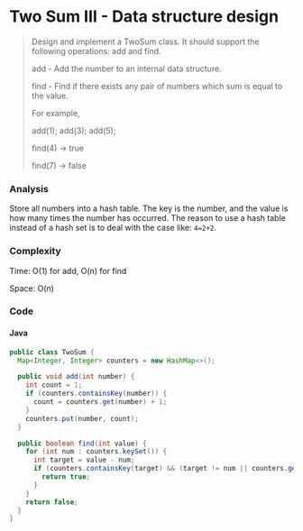# Two Sum III - Data structure design
> Design and implement a TwoSum class. It should support the following operations: add and find.
>
> add - Add the number to an internal data structure.
>
> find - Find if there exists any pair of numbers which sum is equal to the value.
>
> For example,
>
> add(1); add(3); add(5);
>
> find(4) -> true
>
> find(7) -> false

### Analysis
Store all numbers into a hash table. The key is the number, and the value is how many times the number has occurred. The reason to use a hash table instead of a hash set is to deal with the case like: `4=2+2`.

### Complexity
Time: O(1) for add, O(n) for find

Space: O(n)

### Code
#### Java
```java
public class TwoSum {
  Map<Integer, Integer> counters = new HashMap<>();

  public void add(int number) {
    int count = 1;
    if (counters.containsKey(number)) {
      count = counters.get(number) + 1;
    }
    counters.put(number, count);
  }

  public boolean find(int value) {
    for (int num : counters.keySet()) {
      int target = value - num;
      if (counters.containsKey(target) && (target != num || counters.get(num) > 1)) {
        return true;
      }
    }
    return false;
  }
}
```
